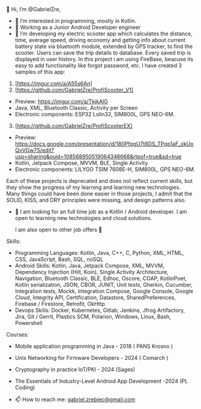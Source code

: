 👋 Hi, I’m @GabrielZre,
- 👀 I’m interested in programming, mostly in Kotlin.
- 👀 Working as a Junior Android Developer engineer
- 🌱 I’m developing my electric scooter app which calculates the distance, time, average speed, driving economy and getting info about current battery state via bluetooth module,
extended by GPS tracker, to find the scooter. 
Users can save the trip details to database. 
Every saved trip is displayed in user history. 
In this project i am using FireBase, beacuse its easy to add functionality like forgot password, etc.
I have created 3 samples of this app:
1. [https://imgur.com/a/A55s6An]
2. [https://github.com/GabrielZre/ProfiScooter_V1]
- Preview: https://imgur.com/a/TkjkAIG
- Java, XML, Bluetooth Classic, Activity per Screen
- Electronic components: ESP32 Lolin32, SIM800L, GPS NEO-6M.
3. [https://github.com/GabrielZre/ProfiScooterEX]
- Preview: https://docs.google.com/presentation/d/180PfqgU7t8DS_TPqp1aF_xkUoQvVGw7S/edit?usp=sharing&ouid=108568950519064346668&rtpof=true&sd=true
- Kotlin, Jetpack Compose, MVVM, BLE, Single Activity
- Electronic components: LILYGO TSIM 7608E-H, SIM800L, GPS NEO-6M.

Each of these projects is deprecated and does not reflect current skills, but they show the progress of my learning and learning new technologies. Many things could have been done easier in those projects, I admit that the SOLID, KISS, and DRY principles were missing, and design patterns also.

- 💞️ I am looking for an full time job as a Kotlin / Android developer. I am open to learning new technologies and cloud solutions.

  I am also open to other job offers 🙂	

Skills:
- Programming Languages: Kotlin, Java, C++, C, Python, XML, HTML, CSS, JavaScript, Bash, SQL, noSQL
- Android Skills: Kotlin, Java, Jetpack Compose, XML, MVVM, Dependency Injection (Hilt, Koin), Single Activity Architecture, Navigation,
Bluetooth Classic, BLE, Edhoc, Oscore, COAP, KotlinPoet, Kotlin serialization, JSON, CBOR, JUNIT, Unit tests, Gherkin, Cucumber, Integration tests, Mockk,
Integration Compose, Google Console, Google Cloud, Integrity API, Certification, Datastore, SharedPreferences, Firebase / Firestore, Retrofit, OkHttp
- Devops Skills:  Docker, Kubernetes, Gitlab, Jenkins, Jfrog Artifactory, Jira, Git / Gerrit, Plastics SCM, Polarion, Windows, Linux, Bash, Powershell

Courses:
- Mobile application programming in Java - 2018 ( PANS Krosno ) 
- Unix Networking for Firmware Developers - 2024 ( Comarch )
- Cryptography in practice IoT/PKI - 2024 (Sages)
- The Essentials of Industry-Level Android App Development -2024 (PL Coding)

- 📫 How to reach me: gabriel.zrebiec@gmail.com

<!---
GabrielZre/GabrielZre is a ✨ special ✨ repository because its `README.md` (this file) appears on your GitHub profile.
You can click the Preview link to take a look at your changes.
--->
